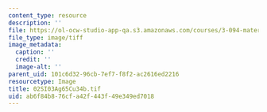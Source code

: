 ```yaml
---
content_type: resource
description: ''
file: https://ol-ocw-studio-app-qa.s3.amazonaws.com/courses/3-094-materials-in-human-experience-spring-2004/ab6f84b876cfa42f443f49e349ed7018_02SI03Ag65Cu34b.tif
file_type: image/tiff
image_metadata:
  caption: ''
  credit: ''
  image-alt: ''
parent_uid: 101c6d32-96cb-7ef7-f8f2-ac2616ed2216
resourcetype: Image
title: 02SI03Ag65Cu34b.tif
uid: ab6f84b8-76cf-a42f-443f-49e349ed7018
---
```

